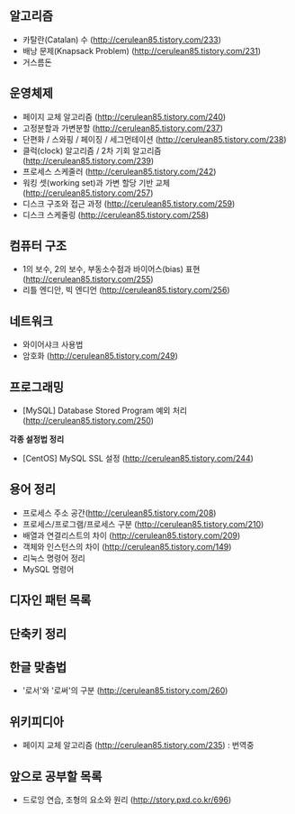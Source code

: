 **알고리즘**
-
- 카탈란(Catalan) 수 (http://cerulean85.tistory.com/233)
- 배낭 문제(Knapsack Problem) (http://cerulean85.tistory.com/231)
- 거스름돈 

**운영체제**
-
- 페이지 교체 알고리즘 (http://cerulean85.tistory.com/240)
- 고정분할과 가변분할 (http://cerulean85.tistory.com/237)
- 단편화 / 스와핑 / 페이징 / 세그먼테이션 (http://cerulean85.tistory.com/238)
- 클럭(clock) 알고리즘 / 2차 기회 알고리즘 (http://cerulean85.tistory.com/239)
- 프로세스 스케줄러 (http://cerulean85.tistory.com/242)
- 워킹 셋(working set)과 가변 할당 기반 교체  (http://cerulean85.tistory.com/257)
- 디스크 구조와 접근 과정 (http://cerulean85.tistory.com/259)
- 디스크 스케줄링 (http://cerulean85.tistory.com/258)

**컴퓨터 구조**
-
- 1의 보수, 2의 보수, 부동소수점과 바이어스(bias) 표현 (http://cerulean85.tistory.com/255)
- 리틀 엔디안, 빅 엔디언 (http://cerulean85.tistory.com/256)

**네트워크**
- 
- 와이어샤크 사용법
- 암호화 (http://cerulean85.tistory.com/249)

**프로그래밍**
-
- [MySQL] Database Stored Program 예외 처리 (http://cerulean85.tistory.com/250)

**각종 설정법 정리**
- [CentOS] MySQL SSL 설정 (http://cerulean85.tistory.com/244)

**용어 정리**
-
- 프로세스 주소 공간(http://cerulean85.tistory.com/208)
- 프로세스/프로그램/프로세스 구분 (http://cerulean85.tistory.com/210)
- 배열과 연결리스트의 차이 (http://cerulean85.tistory.com/209)
- 객체와 인스턴스의 차이 (http://cerulean85.tistory.com/149)
- 리눅스 명령어 정리
- MySQL 명령어 

**디자인 패턴 목록**
-

**단축키 정리**
-

**한글 맞춤법**
- 
- '로서'와 '로써'의 구분 (http://cerulean85.tistory.com/260)

**위키피디아**
-
- 페이지 교체 알고리즘 (http://cerulean85.tistory.com/235) : 번역중

**앞으로 공부할 목록**
-
- 드로잉 연습, 조형의 요소와 원리 (http://story.pxd.co.kr/696)
